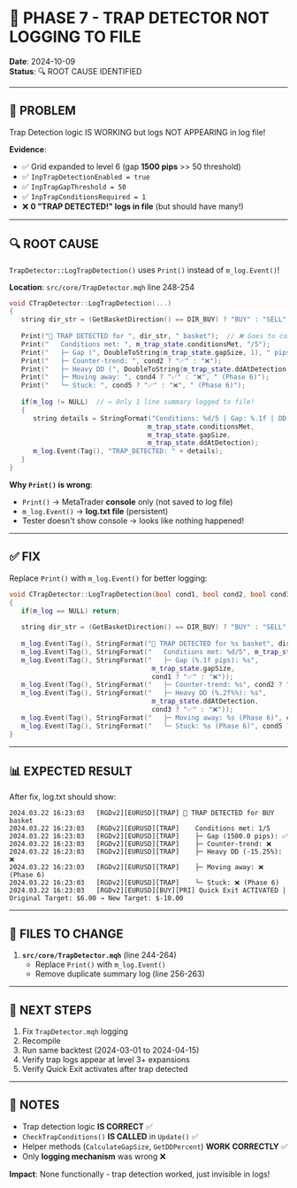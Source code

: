 # 🐛 PHASE 7 - TRAP DETECTOR NOT LOGGING TO FILE

**Date**: 2024-10-09  
**Status**: 🔍 ROOT CAUSE IDENTIFIED

---

## 🚨 PROBLEM

Trap Detection logic IS WORKING but logs NOT APPEARING in log file!

**Evidence**:
- ✅ Grid expanded to level 6 (gap **1500 pips** >> 50 threshold)
- ✅ `InpTrapDetectionEnabled = true`
- ✅ `InpTrapGapThreshold = 50`
- ✅ `InpTrapConditionsRequired = 1`
- ❌ **0 "TRAP DETECTED!" logs in file** (but should have many!)

---

## 🔍 ROOT CAUSE

`TrapDetector::LogTrapDetection()` uses `Print()` instead of `m_log.Event()`!

**Location**: `src/core/TrapDetector.mqh` line 248-254

```cpp
void CTrapDetector::LogTrapDetection(...)
{
   string dir_str = (GetBasketDirection() == DIR_BUY) ? "BUY" : "SELL";
   
   Print("🚨 TRAP DETECTED for ", dir_str, " basket");  // ❌ Goes to console only!
   Print("   Conditions met: ", m_trap_state.conditionsMet, "/5");
   Print("   ├─ Gap (", DoubleToString(m_trap_state.gapSize, 1), " pips): ", cond1 ? "✅" : "❌");
   Print("   ├─ Counter-trend: ", cond2 ? "✅" : "❌");
   Print("   ├─ Heavy DD (", DoubleToString(m_trap_state.ddAtDetection, 2), "%): ", cond3 ? "✅" : "❌");
   Print("   ├─ Moving away: ", cond4 ? "✅" : "❌", " (Phase 6)");
   Print("   └─ Stuck: ", cond5 ? "✅" : "❌", " (Phase 6)");
   
   if(m_log != NULL)  // ← Only 1 line summary logged to file!
   {
      string details = StringFormat("Conditions: %d/5 | Gap: %.1f | DD: %.2f%%",
                                   m_trap_state.conditionsMet,
                                   m_trap_state.gapSize,
                                   m_trap_state.ddAtDetection);
      m_log.Event(Tag(), "TRAP_DETECTED: " + details);
   }
}
```

**Why `Print()` is wrong**:
- `Print()` → MetaTrader **console** only (not saved to log file)
- `m_log.Event()` → **log.txt file** (persistent)
- Tester doesn't show console → looks like nothing happened!

---

## ✅ FIX

Replace `Print()` with `m_log.Event()` for better logging:

```cpp
void CTrapDetector::LogTrapDetection(bool cond1, bool cond2, bool cond3, bool cond4, bool cond5)
{
   if(m_log == NULL) return;
   
   string dir_str = (GetBasketDirection() == DIR_BUY) ? "BUY" : "SELL";
   
   m_log.Event(Tag(), StringFormat("🚨 TRAP DETECTED for %s basket", dir_str));
   m_log.Event(Tag(), StringFormat("   Conditions met: %d/5", m_trap_state.conditionsMet));
   m_log.Event(Tag(), StringFormat("   ├─ Gap (%.1f pips): %s", 
                                    m_trap_state.gapSize, 
                                    cond1 ? "✅" : "❌"));
   m_log.Event(Tag(), StringFormat("   ├─ Counter-trend: %s", cond2 ? "✅" : "❌"));
   m_log.Event(Tag(), StringFormat("   ├─ Heavy DD (%.2f%%): %s", 
                                    m_trap_state.ddAtDetection, 
                                    cond3 ? "✅" : "❌"));
   m_log.Event(Tag(), StringFormat("   ├─ Moving away: %s (Phase 6)", cond4 ? "✅" : "❌"));
   m_log.Event(Tag(), StringFormat("   └─ Stuck: %s (Phase 6)", cond5 ? "✅" : "❌"));
}
```

---

## 📊 EXPECTED RESULT

After fix, log.txt should show:

```
2024.03.22 16:23:03   [RGDv2][EURUSD][TRAP] 🚨 TRAP DETECTED for BUY basket
2024.03.22 16:23:03   [RGDv2][EURUSD][TRAP]    Conditions met: 1/5
2024.03.22 16:23:03   [RGDv2][EURUSD][TRAP]    ├─ Gap (1500.0 pips): ✅
2024.03.22 16:23:03   [RGDv2][EURUSD][TRAP]    ├─ Counter-trend: ❌
2024.03.22 16:23:03   [RGDv2][EURUSD][TRAP]    ├─ Heavy DD (-15.25%): ❌
2024.03.22 16:23:03   [RGDv2][EURUSD][TRAP]    ├─ Moving away: ❌ (Phase 6)
2024.03.22 16:23:03   [RGDv2][EURUSD][TRAP]    └─ Stuck: ❌ (Phase 6)
2024.03.22 16:23:03   [RGDv2][EURUSD][BUY][PRI] Quick Exit ACTIVATED | Original Target: $6.00 → New Target: $-10.00
```

---

## 🔧 FILES TO CHANGE

1. **`src/core/TrapDetector.mqh`** (line 244-264)
   - Replace `Print()` with `m_log.Event()`
   - Remove duplicate summary log (line 256-263)

---

## 🚀 NEXT STEPS

1. Fix `TrapDetector.mqh` logging
2. Recompile
3. Run same backtest (2024-03-01 to 2024-04-15)
4. Verify trap logs appear at level 3+ expansions
5. Verify Quick Exit activates after trap detected

---

## 📝 NOTES

- Trap detection logic **IS CORRECT** ✅
- `CheckTrapConditions()` **IS CALLED** in `Update()` ✅  
- Helper methods (`CalculateGapSize`, `GetDDPercent`) **WORK CORRECTLY** ✅
- Only **logging mechanism** was wrong ❌

**Impact**: None functionally - trap detection worked, just invisible in logs!
